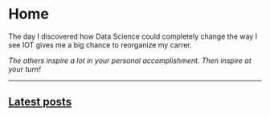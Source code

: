 # Home

The day I discovered how Data Science could completely change the way I see IOT gives me a big chance to reorganize my carrer.

*The others inspire a lot in your personal accomplishment. Then inspire at your turn!*

- - -

## [Latest posts](projects/softwares)

<div id="medium-widget"></div>
<script src="https://medium-widget.pixelpoint.io/widget.js"></script>
<script>
    MediumWidget.Init({
        renderTo: '#medium-widget',
        params: {
            "resource": "https://medium.com/@py4mac",
            "postsPerLine": 1,
            "limit": 1,
            "picture": "big",
            "fields": ["description", "claps", "likes", "publishAt"],
            "ratio": "original"
        }
    })
</script>

